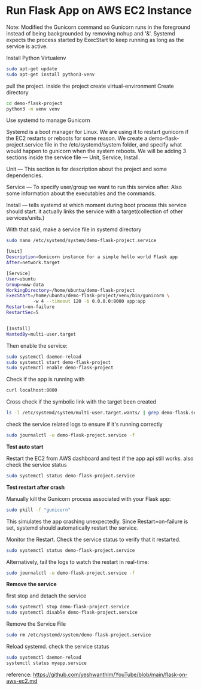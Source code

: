 # Run Flask App on AWS EC2 Instance

Note: Modified the Gunicorn command so Gunicorn runs in the foreground instead of being backgrounded by removing nohup and '&'. Systemd expects the process started by ExecStart to keep running as long as the service is active.

Install Python Virtualenv
```bash
sudo apt-get update
sudo apt-get install python3-venv
```
pull the project. inside the project create virtual-environment
Create directory
```bash
cd demo-flask-project
python3 -m venv venv
```

Use systemd to manage Gunicorn

Systemd is a boot manager for Linux. We are using it to restart gunicorn if the EC2 restarts or reboots for some reason.
We create a demo-flask-project.service file in the /etc/systemd/system folder, and specify what would happen to gunicorn when the system reboots.
We will be adding 3 sections inside the service file — Unit, Service, Install.

Unit — This section is for description about the project and some dependencies.

Service — To specify user/group we want to run this service after. Also some information about the executables and the commands.

Install — tells systemd at which moment during boot process this service should start. it actually links the service with a target(collection of other services/units.)

With that said, make a service file in systemd directory
	
```bash
sudo nano /etc/systemd/system/demo-flask-project.service
```
```bash
[Unit]
Description=Gunicorn instance for a simple hello world Flask app
After=network.target

[Service]
User=ubuntu
Group=www-data
WorkingDirectory=/home/ubuntu/demo-flask-project
ExecStart=/home/ubuntu/demo-flask-project/venv/bin/gunicorn \
          -w 4 --timeout 120 -b 0.0.0.0:8000 app:app
Restart=on-failure
RestartSec=5


[Install]
WantedBy=multi-user.target
```
Then enable the service:
```bash
sudo systemctl daemon-reload
sudo systemctl start demo-flask-project
sudo systemctl enable demo-flask-project
```
Check if the app is running with 
```bash
curl localhost:8000
```

Cross check if the symbolic link with the target been created
```bash
ls -l /etc/systemd/system/multi-user.target.wants/ | grep demo-flask.service
```

check the service related logs to ensure if it's running correctly
```bash
sudo journalctl -u demo-flask-project.service -f
``` 

**Test auto start**

Restart the EC2 from AWS dashboard and test if the app api still works. also check the service status

```bash
sudo systemctl status demo-flask-project.service
```

**Test restart after crash**

Manually kill the Gunicorn process associated with your Flask app:
```bash
sudo pkill -f "gunicorn"
```
This simulates the app crashing unexpectedly. Since Restart=on-failure is set, systemd should automatically restart the service.

Monitor the Restart. Check the service status to verify that it restarted. 

```bash
sudo systemctl status demo-flask-project.service
```
Alternatively, tail the logs to watch the restart in real-time:

```bash
sudo journalctl -u demo-flask-project.service -f
```



**Remove the service**

first stop and detach the service
```bash
sudo systemctl stop demo-flask-project.service
sudo systemctl disable demo-flask-project.service
```

Remove the Service File
```bash
sudo rm /etc/systemd/system/demo-flask-project.service
```
Reload systemd. check the service status
```bash
sudo systemctl daemon-reload
systemctl status myapp.service
```


reference: https://github.com/yeshwanthlm/YouTube/blob/main/flask-on-aws-ec2.md
